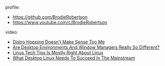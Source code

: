 profile:
- https://github.com/BrodieRobertson
- https://www.youtube.com/c/BrodieRobertson

video:
- [Distro Hopping Doesn't Make Sense Too Me](https://youtu.be/0yFys_q1Wx8)
- [Are Desktop Environments And Window Managers Really So Different?](https://youtu.be/C5l5IxEsASE)
- [Linus Tech Tips Is Mostly Right About Linux](https://youtu.be/y6Xs23lvmX4)
- [What Desktop Linux Needs To Succeed In The Mainstream](https://youtu.be/utUKn3iSQyM)
